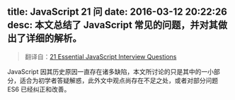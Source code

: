title: JavaScript 21 问
date: 2016-03-12 20:22:26
desc: 本文总结了 JavaScript 常见的问题，并对其做出了详细的解析。
---

> 翻译自：[21 Essential JavaScript Interview Questions](https://www.codementor.io/javascript/tutorial/21-essential-javascript-tech-interview-practice-questions-answers)

JavaScript 因其历史原因一直存在诸多缺陷，本文所讨论的只是其中的一小部分，适合为初学者答疑解惑，此外文中观点尚存在不足之处，或者对部分问题 ES6 已经纠正和改善。

<!-- more -->

